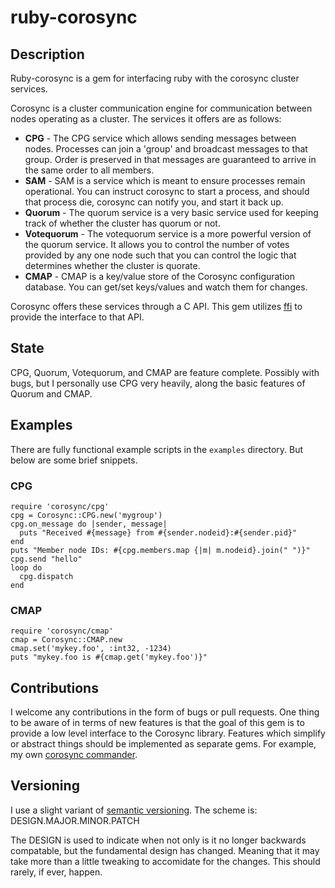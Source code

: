 # ruby-corosync

## Description

Ruby-corosync is a gem for interfacing ruby with the corosync cluster services.

Corosync is a cluster communication engine for communication between nodes operating as a cluster. The services it offers are as follows:

* **CPG** - The CPG service which allows sending messages between nodes. Processes can join a 'group' and broadcast messages to that group. Order is preserved in that messages are guaranteed to arrive in the same order to all members.
* **SAM** - SAM is a service which is meant to ensure processes remain operational. You can instruct corosync to start a process, and should that process die, corosync can notify you, and start it back up.
* **Quorum** - The quorum service is a very basic service used for keeping track of whether the cluster has quorum or not.
* **Votequorum** - The votequorum service is a more powerful version of the quorum service. It allows you to control the number of votes provided by any one node such that you can control the logic that determines whether the cluster is quorate.
* **CMAP** - CMAP is a key/value store of the Corosync configuration database. You can get/set keys/values and watch them for changes.


Corosync offers these services through a C API. This gem utilizes [ffi](http://github.com/ffi/ffi) to provide the interface to that API.


## State

CPG, Quorum, Votequorum, and CMAP are feature complete. Possibly with bugs, but I personally use CPG very heavily, along the basic features of Quorum and CMAP.

## Examples

There are fully functional example scripts in the `examples` directory. But below are some brief snippets.

### CPG
    require 'corosync/cpg'
    cpg = Corosync::CPG.new('mygroup')
    cpg.on_message do |sender, message|
      puts "Received #{message} from #{sender.nodeid}:#{sender.pid}"
    end
    puts "Member node IDs: #{cpg.members.map {|m| m.nodeid}.join(" ")}"
    cpg.send "hello"
    loop do
      cpg.dispatch
    end

### CMAP
    require 'corosync/cmap'
    cmap = Corosync::CMAP.new
    cmap.set('mykey.foo', :int32, -1234)
    puts "mykey.foo is #{cmap.get('mykey.foo')}"


## Contributions
I welcome any contributions in the form of bugs or pull requests. One thing to be aware of in terms of new features is that the goal of this gem is to provide a low level interface to the Corosync library. Features which simplify or abstract things should be implemented as separate gems. For example, my own [corosync commander](http://github.com/phemmer/ruby-corosync-commander).


## Versioning

I use a slight variant of [semantic versioning](http://semver.org). The scheme is: DESIGN.MAJOR.MINOR.PATCH

The DESIGN is used to indicate when not only is it no longer backwards compatable, but the fundamental design has changed. Meaning that it may take more than a little tweaking to accomidate for the changes. This should rarely, if ever, happen.
